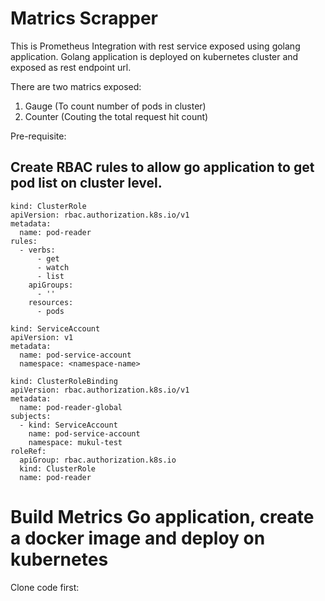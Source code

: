 # Matrics Scrapper

This is Prometheus Integration with rest service exposed using golang application. Golang application is deployed on kubernetes cluster and exposed as rest endpoint url.

There are two matrics exposed:

1) Gauge (To count number of pods in cluster)
2) Counter (Couting the total request hit count)

Pre-requisite:

## Create RBAC rules to allow go application to get pod list on cluster level.


```
kind: ClusterRole
apiVersion: rbac.authorization.k8s.io/v1
metadata:
  name: pod-reader
rules:
  - verbs:
      - get
      - watch
      - list
    apiGroups:
      - ''
    resources:
      - pods

```

```
kind: ServiceAccount
apiVersion: v1
metadata:
  name: pod-service-account
  namespace: <namespace-name>

```

```
kind: ClusterRoleBinding
apiVersion: rbac.authorization.k8s.io/v1
metadata:
  name: pod-reader-global
subjects:
  - kind: ServiceAccount
    name: pod-service-account
    namespace: mukul-test
roleRef:
  apiGroup: rbac.authorization.k8s.io
  kind: ClusterRole
  name: pod-reader

```

# Build Metrics Go application, create a docker image and deploy on kubernetes

Clone code first:

```

 
```
